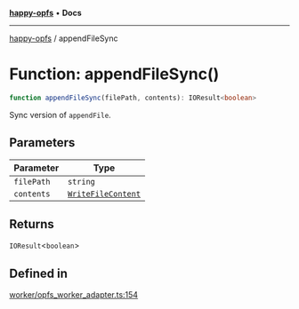 [**happy-opfs**](../README.md) • **Docs**

***

[happy-opfs](../README.md) / appendFileSync

# Function: appendFileSync()

```ts
function appendFileSync(filePath, contents): IOResult<boolean>
```

Sync version of `appendFile`.

## Parameters

| Parameter | Type |
| ------ | ------ |
| `filePath` | `string` |
| `contents` | [`WriteFileContent`](../type-aliases/WriteFileContent.md) |

## Returns

`IOResult`\<`boolean`\>

## Defined in

[worker/opfs\_worker\_adapter.ts:154](https://github.com/JiangJie/happy-opfs/blob/e9fb685299dadc4e6e669ad2019dbf147a8f564a/src/worker/opfs_worker_adapter.ts#L154)
